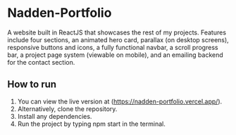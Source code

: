 # Nadden-Portfolio
A website built in ReactJS that showcases the rest of my projects. Features include four sections, an animated hero card, parallax (on desktop screens), responsive buttons and icons, a fully functional navbar, a scroll progress bar, a project page system (viewable on mobile), and an emailing backend for the contact section.

## How to run
1) You can view the live version at (https://nadden-portfolio.vercel.app/).
2) Alternatively, clone the repository.
3) Install any dependencies.
4) Run the project by typing npm start in the terminal.


